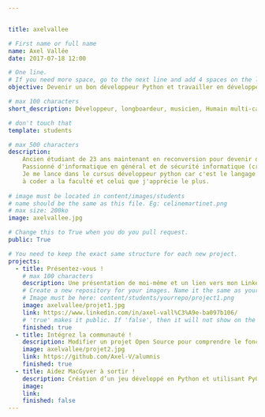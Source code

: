 ```yaml
---


title: axelvallee

# First name or full name
name: Axel Vallée
date: 2017-07-18 12:00

# One line.
# If you need more space, go to the next line and add 4 spaces on the left, as in 'description'.
objective: Devenir un bon développeur Python et travailler en développement ou sécurité informatique

# max 100 characters
short_description: Développeur, longboardeur, musicien, Humain multi-casquettes

# don't touch that
template: students

# max 500 characters
description:
    Ancien étudiant de 23 ans maintenant en reconversion pour devenir développeur python,
    Passionné d'informatique en général et de sécurité informatique (cryptographie, réseau, etc..)
    Je me lance dans le cursus développeur python car c'est le langage sur lequel j'ai commencé
    à coder a la faculté et celui que j'apprécie le plus.
    
# image must be located in content/images/students
# name should be the same as this file. Eg: celinemartinet.png
# max size: 200ko
image: axelvallee.jpg

# Change this to True when you do you pull request.
public: True

# You need to keep the exact same structure for each new project.
projects:
  - title: Présentez-vous !
    # max 100 characters
    description: Une présentation de moi-même et un lien vers mon LinkedIn.
    # Create a new repository for your images. Name it the same as your nickname and profile picture.
    # Image must be here: content/students/yourrepo/project1.png
    image: axelvallee/projet1.jpg
    link: https://www.linkedin.com/in/axel-vall%C3%A9e-ba097b106/
    # 'true' makes it public. If 'false', then it will not show on the website.
    finished: true
  - title: Intégrez la communauté !
    description: Modifier un projet Open Source pour comprendre le fonctionnement de Git, de Github et des pull requests.
    image: axelvallee/projet2.jpg
    link: https://github.com/Axel-V/alumnis
    finished: true 
  - title: Aidez MacGyver à sortir !
    description: Création d’un jeu développé en Python et utilisant PyGame.
    image: 
    link: 
    finished: false
---
```

